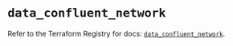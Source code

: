 # `data_confluent_network`

Refer to the Terraform Registry for docs: [`data_confluent_network`](https://registry.terraform.io/providers/confluentinc/confluent/2.10.0/docs/data-sources/network).
